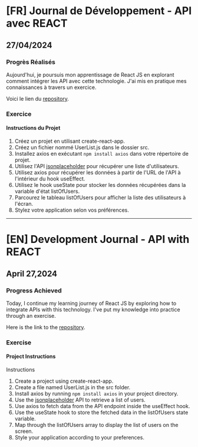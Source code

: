 # [FR] Journal de Développement - API avec REACT

## 27/04/2024

### Progrès Réalisés

Aujourd'hui, je poursuis mon apprentissage de React JS en explorant comment intégrer les API avec cette technologie. J'ai mis en pratique mes connaissances à travers un exercice.

Voici le lien du [repository](https://github.com/Paul-Uchenna/Checkpoints/tree/main/chechpoint%20React%20JS/checkpoint5-react%20API%20Checkpoint).

### Exercice

#### Instructions du Projet

1. Créez un projet en utilisant create-react-app.
2. Créez un fichier nommé UserList.js dans le dossier src.
3. Installez axios en exécutant `npm install axios` dans votre répertoire de projet.
4. Utilisez l'API [jsonplaceholder](https://jsonplaceholder.typicode.com/users) pour récupérer une liste d'utilisateurs.
5. Utilisez axios pour récupérer les données à partir de l'URL de l'API à l'intérieur du hook useEffect.
6. Utilisez le hook useState pour stocker les données récupérées dans la variable d'état listOfUsers.
7. Parcourez le tableau listOfUsers pour afficher la liste des utilisateurs à l'écran.
8. Stylez votre application selon vos préférences.

---

# [EN] Development Journal - API with REACT

## April 27,2024

### Progress Achieved

Today, I continue my learning journey of React JS by exploring how to integrate APIs with this technology. I've put my knowledge into practice through an exercise.

Here is the link to the [repository](https://github.com/Paul-Uchenna/Checkpoints/tree/main/chechpoint%20React%20JS/checkpoint5-react%20API%20Checkpoint).

### Exercise

#### Project Instructions

Instructions

1. Create a project using create-react-app.
2. Create a file named UserList.js in the src folder.
3. Install axios by running `npm install axios` in your project directory.
4. Use the [jsonplaceholder](https://jsonplaceholder.typicode.com/users) API to retrieve a list of users.
5. Use axios to fetch data from the API endpoint inside the useEffect hook.
6. Use the useState hook to store the fetched data in the listOfUsers state variable.
7. Map through the listOfUsers array to display the list of users on the screen.
8. Style your application according to your preferences.
